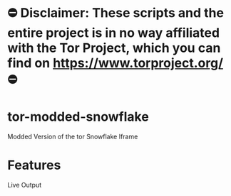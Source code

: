 # ⛔ Disclaimer: These scripts and the entire project is in no way affiliated with the Tor Project, which you can find on https://www.torproject.org/ ⛔

# tor-modded-snowflake
Modded Version of the tor Snowflake Iframe

# Features
Live Output

